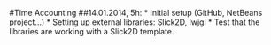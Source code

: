 #Time Accounting
##14.01.2014, 5h:
		* Initial setup (GitHub, NetBeans project...)
		* Setting up external libraries: Slick2D, lwjgl
		* Test that the libraries are working with a Slick2D template.